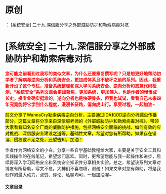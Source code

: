 # 原创
：  [系统安全] 二十九.深信服分享之外部威胁防护和勒索病毒对抗

# [系统安全] 二十九.深信服分享之外部威胁防护和勒索病毒对抗

<font color="red">**您可能之前看到过我写的类似文章，为什么还要重复撰写呢？只是想更好地帮助初学者了解病毒逆向分析和系统安全，更加成体系且不破坏之前的系列。因此，我重新开设了这个专栏，准备系统整理和深入学习系统安全、逆向分析和恶意代码检测，“系统安全”系列文章会更加聚焦，更加系统，更加深入，也是作者的慢慢成长史。换专业确实挺难的，逆向分析也是块硬骨头，但我也试试，看看自己未来四年究竟能将它学到什么程度，漫漫长征路，偏向虎山行。享受过程，一起加油~**</font>

<mark>前文分享了WannaCry勒索病毒逆向分析，主要通过IDA和OD逆向分析蠕虫传播部分。这篇文章将分享来自深信服老师的《外部威胁防护和勒索病毒对抗》，带领大家看看知名安全厂商的威胁防护措施，包括网络安全面临的挑战、如何有效的应对挑战、深信服安全建设之道等。基础性文章，希望对您有所帮助，如果存在错误、侵权或不足之处，还望告知，加油！</mark>

作者作为网络安全的小白，分享一些自学基础教程给大家，主要是关于安全工具和实践操作的在线笔记，希望您们喜欢。同时，更希望您能与我一起操作和进步，后续将深入学习网络安全和系统安全知识并分享相关实验。总之，希望该系列文章对博友有所帮助，写文不易，大神们不喜勿喷，谢谢！如果文章对您有帮助，将是我创作的最大动力，点赞、评论、私聊均可，一起加油喔~

#### 文章目录
